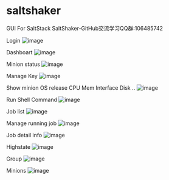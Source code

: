 # saltshaker
GUI For SaltStack
SaltShaker-GitHub交流学习QQ群:106485742

Login
![image](https://github.com/yueyongyue/saltshaker/blob/master/screenshots/2015-12-14_171227.png)

Dashboart
![image](https://github.com/yueyongyue/saltshaker/blob/master/screenshots/2015-12-14_155129.png)

Minion status
![image](https://github.com/yueyongyue/saltshaker/blob/master/screenshots/2015-12-14_160819.png)

Manage Key
![image](https://github.com/yueyongyue/saltshaker/blob/master/screenshots/2015-12-14_160836.png)

Show minion OS release CPU Mem Interface Disk ..
![image](https://github.com/yueyongyue/saltshaker/blob/master/screenshots/2015-12-14_160850.png)

Run Shell Command
![image](https://github.com/yueyongyue/saltshaker/blob/master/screenshots/2015-12-14_160940.png)

Job list
![image](https://github.com/yueyongyue/saltshaker/blob/master/screenshots/2015-12-14_160959.png)

Manage running job
![image](https://github.com/yueyongyue/saltshaker/blob/master/screenshots/2015-12-14_161141.png)

Job detail info
![image](https://github.com/yueyongyue/saltshaker/blob/master/screenshots/2015-12-14_161120.png)

Highstate
![image](https://github.com/yueyongyue/saltshaker/blob/master/screenshots/2015-12-14_161224.png)

Group
![image](https://github.com/yueyongyue/saltshaker/blob/master/screenshots/2015-12-14_161243.png)

Minions
![image](https://github.com/yueyongyue/saltshaker/blob/master/screenshots/2015-12-14_161252.png)
